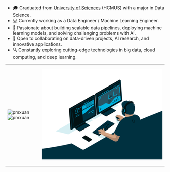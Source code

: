 
- 🎓 Graduated from [ University of Sciences](https://www.hcmus.edu.vn/) (HCMUS) with a major in Data Science.
- 💻 Currently working as a Data Engineer / Machine Learning Engineer.
- 🌱 Passionate about building scalable data pipelines, deploying machine learning models, and solving challenging problems with AI.
- 🚀 Open to collaborating on data-driven projects, AI research, and innovative applications.
- 🔍 Constantly exploring cutting-edge technologies in big data, cloud computing, and deep learning.



<table style="width:100%;">
  <tr>
    <td>
      <img src="https://github-readme-stats.vercel.app/api/top-langs/?username=pmxuan&bg_color=FFFFFF00&text_color=179fa3&layout=compact&hide=CSS&langs_count=10&custom_title=Languages" alt="pmxuan" width="100%"/>
      <img src="https://github-readme-stats.vercel.app/api?username=pmxuan&bg_color=FFFFFF00&text_color=179fa3&show_icons=true&count_private=true&include_all_commits=true&custom_title=Activity" alt="pmxuan" width="100%"/>
    </td>
    <td>
      <p align="center"> 
        <img src="https://github.com/CodexploreRepo/CodexploreRepo/blob/master/.github/assets/coding.gif?raw=true" alt="dev" width="100%"/>
      </p>
    </td>
  </tr>
</table>

